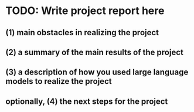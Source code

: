 # TODO: Write project report here

## (1) main obstacles in realizing the project

## (2) a summary of the main results of the project

## (3) a description of how you used large language models to realize the project

## optionally, (4) the next steps for the project
